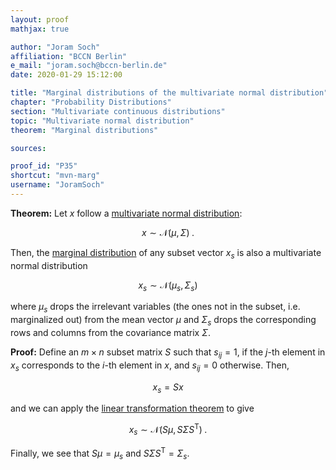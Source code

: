 ```yaml
---
layout: proof
mathjax: true

author: "Joram Soch"
affiliation: "BCCN Berlin"
e_mail: "joram.soch@bccn-berlin.de"
date: 2020-01-29 15:12:00

title: "Marginal distributions of the multivariate normal distribution"
chapter: "Probability Distributions"
section: "Multivariate continuous distributions"
topic: "Multivariate normal distribution"
theorem: "Marginal distributions"

sources:

proof_id: "P35"
shortcut: "mvn-marg"
username: "JoramSoch"
---
```



**Theorem:** Let $x$ follow a [multivariate normal distribution](/D/mvn):

$$ \label{eq:mvn}
x \sim \mathcal{N}(\mu, \Sigma) \; .
$$

Then, the [marginal distribution](/D/dist-marg) of any subset vector $x_s$ is also a multivariate normal distribution

$$ \label{eq:mvn-marg}
x_s \sim \mathcal{N}(\mu_s, \Sigma_s)
$$

where $\mu_s$ drops the irrelevant variables (the ones not in the subset, i.e. marginalized out) from the mean vector $\mu$ and $\Sigma_s$ drops the corresponding rows and columns from the covariance matrix $\Sigma$.


**Proof:** Define an $m \times n$ subset matrix $S$ such that $s_{ij} = 1$, if the $j$-th element in $x_s$ corresponds to the $i$-th element in $x$, and $s_{ij} = 0$ otherwise. Then,

$$ \label{eq:xs}
x_s = S x
$$

and we can apply the [linear transformation theorem](/P/mvn-ltt) to give

$$ \label{eq:mvn-marg-qed}
x_s \sim \mathcal{N}(S \mu, S \Sigma S^\mathrm{T}) \; .
$$

Finally, we see that $S \mu = \mu_s$ and $S \Sigma S^\mathrm{T} = \Sigma_s$.